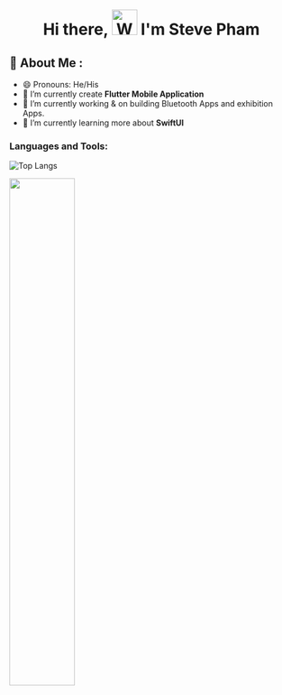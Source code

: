 <h1 align="center"> Hi there, <img src="https://raw.githubusercontent.com/nixin72/nixin72/master/wave.gif" 
         alt="Waving hand animated gif"
         height="45"
         width="45" /> I'm Steve Pham</h1>
         
## 💫 About Me :
- 😄 Pronouns: He/His
- 🔭 I’m currently create **Flutter Mobile Application**
- 👯 I’m currently working & on building Bluetooth Apps and exhibition Apps.
- 🌱 I’m currently learning more about **SwiftUI**

### Languages and Tools:
![Top Langs](https://github-readme-stats.vercel.app/api/top-langs/?username=stevepham-dev&hide=javascript,css,scss,html&theme=algolia)
<p align="left">
	<img width="48%" src="https://github-readme-stats.vercel.app/api?username=stevepham-dev&show_icons=true&theme=algolia" />
</p>
